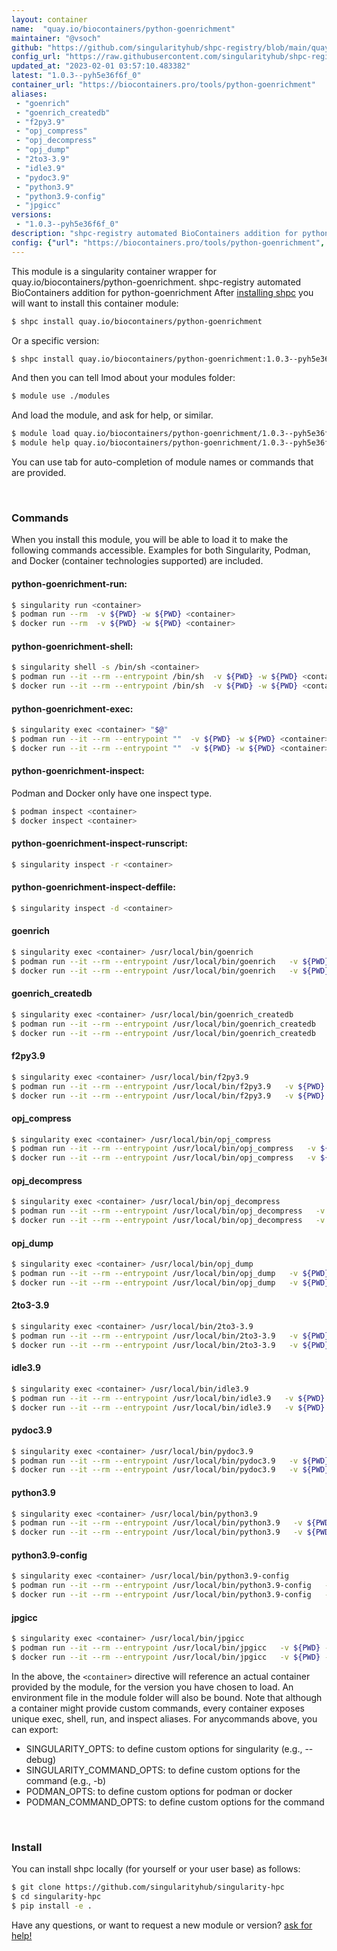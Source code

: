 ```yaml
---
layout: container
name:  "quay.io/biocontainers/python-goenrichment"
maintainer: "@vsoch"
github: "https://github.com/singularityhub/shpc-registry/blob/main/quay.io/biocontainers/python-goenrichment/container.yaml"
config_url: "https://raw.githubusercontent.com/singularityhub/shpc-registry/main/quay.io/biocontainers/python-goenrichment/container.yaml"
updated_at: "2023-02-01 03:57:10.483382"
latest: "1.0.3--pyh5e36f6f_0"
container_url: "https://biocontainers.pro/tools/python-goenrichment"
aliases:
 - "goenrich"
 - "goenrich_createdb"
 - "f2py3.9"
 - "opj_compress"
 - "opj_decompress"
 - "opj_dump"
 - "2to3-3.9"
 - "idle3.9"
 - "pydoc3.9"
 - "python3.9"
 - "python3.9-config"
 - "jpgicc"
versions:
 - "1.0.3--pyh5e36f6f_0"
description: "shpc-registry automated BioContainers addition for python-goenrichment"
config: {"url": "https://biocontainers.pro/tools/python-goenrichment", "maintainer": "@vsoch", "description": "shpc-registry automated BioContainers addition for python-goenrichment", "latest": {"1.0.3--pyh5e36f6f_0": "sha256:54dcc4c1acb4f47a62b86c72276c9d5a85034d1f3c802922a6a6e83c813155f7"}, "tags": {"1.0.3--pyh5e36f6f_0": "sha256:54dcc4c1acb4f47a62b86c72276c9d5a85034d1f3c802922a6a6e83c813155f7"}, "docker": "quay.io/biocontainers/python-goenrichment", "aliases": {"goenrich": "/usr/local/bin/goenrich", "goenrich_createdb": "/usr/local/bin/goenrich_createdb", "f2py3.9": "/usr/local/bin/f2py3.9", "opj_compress": "/usr/local/bin/opj_compress", "opj_decompress": "/usr/local/bin/opj_decompress", "opj_dump": "/usr/local/bin/opj_dump", "2to3-3.9": "/usr/local/bin/2to3-3.9", "idle3.9": "/usr/local/bin/idle3.9", "pydoc3.9": "/usr/local/bin/pydoc3.9", "python3.9": "/usr/local/bin/python3.9", "python3.9-config": "/usr/local/bin/python3.9-config", "jpgicc": "/usr/local/bin/jpgicc"}}
---
```


This module is a singularity container wrapper for quay.io/biocontainers/python-goenrichment.
shpc-registry automated BioContainers addition for python-goenrichment
After [installing shpc](#install) you will want to install this container module:


```bash
$ shpc install quay.io/biocontainers/python-goenrichment
```

Or a specific version:

```bash
$ shpc install quay.io/biocontainers/python-goenrichment:1.0.3--pyh5e36f6f_0
```

And then you can tell lmod about your modules folder:

```bash
$ module use ./modules
```

And load the module, and ask for help, or similar.

```bash
$ module load quay.io/biocontainers/python-goenrichment/1.0.3--pyh5e36f6f_0
$ module help quay.io/biocontainers/python-goenrichment/1.0.3--pyh5e36f6f_0
```

You can use tab for auto-completion of module names or commands that are provided.

<br>

### Commands

When you install this module, you will be able to load it to make the following commands accessible.
Examples for both Singularity, Podman, and Docker (container technologies supported) are included.

#### python-goenrichment-run:

```bash
$ singularity run <container>
$ podman run --rm  -v ${PWD} -w ${PWD} <container>
$ docker run --rm  -v ${PWD} -w ${PWD} <container>
```

#### python-goenrichment-shell:

```bash
$ singularity shell -s /bin/sh <container>
$ podman run --it --rm --entrypoint /bin/sh  -v ${PWD} -w ${PWD} <container>
$ docker run --it --rm --entrypoint /bin/sh  -v ${PWD} -w ${PWD} <container>
```

#### python-goenrichment-exec:

```bash
$ singularity exec <container> "$@"
$ podman run --it --rm --entrypoint ""  -v ${PWD} -w ${PWD} <container> "$@"
$ docker run --it --rm --entrypoint ""  -v ${PWD} -w ${PWD} <container> "$@"
```

#### python-goenrichment-inspect:

Podman and Docker only have one inspect type.

```bash
$ podman inspect <container>
$ docker inspect <container>
```

#### python-goenrichment-inspect-runscript:

```bash
$ singularity inspect -r <container>
```

#### python-goenrichment-inspect-deffile:

```bash
$ singularity inspect -d <container>
```


#### goenrich

```bash
$ singularity exec <container> /usr/local/bin/goenrich
$ podman run --it --rm --entrypoint /usr/local/bin/goenrich   -v ${PWD} -w ${PWD} <container> -c " $@"
$ docker run --it --rm --entrypoint /usr/local/bin/goenrich   -v ${PWD} -w ${PWD} <container> -c " $@"
```


#### goenrich_createdb

```bash
$ singularity exec <container> /usr/local/bin/goenrich_createdb
$ podman run --it --rm --entrypoint /usr/local/bin/goenrich_createdb   -v ${PWD} -w ${PWD} <container> -c " $@"
$ docker run --it --rm --entrypoint /usr/local/bin/goenrich_createdb   -v ${PWD} -w ${PWD} <container> -c " $@"
```


#### f2py3.9

```bash
$ singularity exec <container> /usr/local/bin/f2py3.9
$ podman run --it --rm --entrypoint /usr/local/bin/f2py3.9   -v ${PWD} -w ${PWD} <container> -c " $@"
$ docker run --it --rm --entrypoint /usr/local/bin/f2py3.9   -v ${PWD} -w ${PWD} <container> -c " $@"
```


#### opj_compress

```bash
$ singularity exec <container> /usr/local/bin/opj_compress
$ podman run --it --rm --entrypoint /usr/local/bin/opj_compress   -v ${PWD} -w ${PWD} <container> -c " $@"
$ docker run --it --rm --entrypoint /usr/local/bin/opj_compress   -v ${PWD} -w ${PWD} <container> -c " $@"
```


#### opj_decompress

```bash
$ singularity exec <container> /usr/local/bin/opj_decompress
$ podman run --it --rm --entrypoint /usr/local/bin/opj_decompress   -v ${PWD} -w ${PWD} <container> -c " $@"
$ docker run --it --rm --entrypoint /usr/local/bin/opj_decompress   -v ${PWD} -w ${PWD} <container> -c " $@"
```


#### opj_dump

```bash
$ singularity exec <container> /usr/local/bin/opj_dump
$ podman run --it --rm --entrypoint /usr/local/bin/opj_dump   -v ${PWD} -w ${PWD} <container> -c " $@"
$ docker run --it --rm --entrypoint /usr/local/bin/opj_dump   -v ${PWD} -w ${PWD} <container> -c " $@"
```


#### 2to3-3.9

```bash
$ singularity exec <container> /usr/local/bin/2to3-3.9
$ podman run --it --rm --entrypoint /usr/local/bin/2to3-3.9   -v ${PWD} -w ${PWD} <container> -c " $@"
$ docker run --it --rm --entrypoint /usr/local/bin/2to3-3.9   -v ${PWD} -w ${PWD} <container> -c " $@"
```


#### idle3.9

```bash
$ singularity exec <container> /usr/local/bin/idle3.9
$ podman run --it --rm --entrypoint /usr/local/bin/idle3.9   -v ${PWD} -w ${PWD} <container> -c " $@"
$ docker run --it --rm --entrypoint /usr/local/bin/idle3.9   -v ${PWD} -w ${PWD} <container> -c " $@"
```


#### pydoc3.9

```bash
$ singularity exec <container> /usr/local/bin/pydoc3.9
$ podman run --it --rm --entrypoint /usr/local/bin/pydoc3.9   -v ${PWD} -w ${PWD} <container> -c " $@"
$ docker run --it --rm --entrypoint /usr/local/bin/pydoc3.9   -v ${PWD} -w ${PWD} <container> -c " $@"
```


#### python3.9

```bash
$ singularity exec <container> /usr/local/bin/python3.9
$ podman run --it --rm --entrypoint /usr/local/bin/python3.9   -v ${PWD} -w ${PWD} <container> -c " $@"
$ docker run --it --rm --entrypoint /usr/local/bin/python3.9   -v ${PWD} -w ${PWD} <container> -c " $@"
```


#### python3.9-config

```bash
$ singularity exec <container> /usr/local/bin/python3.9-config
$ podman run --it --rm --entrypoint /usr/local/bin/python3.9-config   -v ${PWD} -w ${PWD} <container> -c " $@"
$ docker run --it --rm --entrypoint /usr/local/bin/python3.9-config   -v ${PWD} -w ${PWD} <container> -c " $@"
```


#### jpgicc

```bash
$ singularity exec <container> /usr/local/bin/jpgicc
$ podman run --it --rm --entrypoint /usr/local/bin/jpgicc   -v ${PWD} -w ${PWD} <container> -c " $@"
$ docker run --it --rm --entrypoint /usr/local/bin/jpgicc   -v ${PWD} -w ${PWD} <container> -c " $@"
```



In the above, the `<container>` directive will reference an actual container provided
by the module, for the version you have chosen to load. An environment file in the
module folder will also be bound. Note that although a container
might provide custom commands, every container exposes unique exec, shell, run, and
inspect aliases. For anycommands above, you can export:

 - SINGULARITY_OPTS: to define custom options for singularity (e.g., --debug)
 - SINGULARITY_COMMAND_OPTS: to define custom options for the command (e.g., -b)
 - PODMAN_OPTS: to define custom options for podman or docker
 - PODMAN_COMMAND_OPTS: to define custom options for the command

<br>

### Install

You can install shpc locally (for yourself or your user base) as follows:

```bash
$ git clone https://github.com/singularityhub/singularity-hpc
$ cd singularity-hpc
$ pip install -e .
```

Have any questions, or want to request a new module or version? [ask for help!](https://github.com/singularityhub/singularity-hpc/issues)